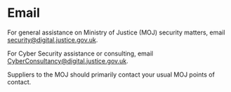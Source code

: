 # Email

For general assistance on Ministry of Justice \(MOJ\) security matters, email [security@digital.justice.gov.uk](mailto:security@digital.justice.gov.uk).

For Cyber Security assistance or consulting, email [CyberConsultancy@digital.justice.gov.uk](mailto:CyberConsultancy@digital.justice.gov.uk).

Suppliers to the MOJ should primarily contact your usual MOJ points of contact.

